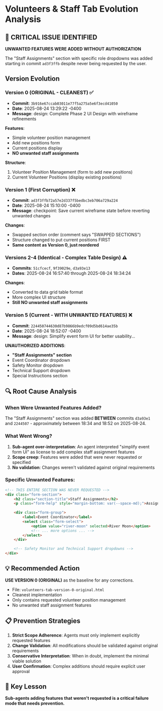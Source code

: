 # Volunteers & Staff Tab Evolution Analysis

## 🚨 CRITICAL ISSUE IDENTIFIED

**UNWANTED FEATURES WERE ADDED WITHOUT AUTHORIZATION**

The "Staff Assignments" section with specific role dropdowns was added starting in commit `ad3f3ffb` despite never being requested by the user.

## Version Evolution

### Version 0 (ORIGINAL - CLEANEST) ✅
- **Commit**: `3b916e67ccab03011e77f5a275a5e6f3ecd41050`
- **Date**: 2025-08-24 13:29:22 -0400
- **Message**: design: Complete Phase 2 UI Design with wireframe refinements

**Features**:
- Simple volunteer position management
- Add new positions form
- Current positions display
- **NO unwanted staff assignments**

**Structure**:
1. Volunteer Position Management (form to add new positions)
2. Current Volunteer Positions (display existing positions)

### Version 1 (First Corruption) ❌
- **Commit**: `ad3f3ffb72a57e2d337f5bedbc3eb706a729a224`
- **Date**: 2025-08-24 15:10:00 -0400
- **Message**: checkpoint: Save current wireframe state before reverting unwanted changes

**Changes**:
- Swapped section order (comment says "SWAPPED SECTIONS")
- Structure changed to put current positions FIRST
- **Same content as Version 0, just reordered**

### Versions 2-4 (Identical - Complex Table Design) ⚠️
- **Commits**: `51cfcecf`, `9f39029e`, `d3a93e13`
- **Dates**: 2025-08-24 16:57:40 through 2025-08-24 18:34:24

**Changes**:
- Converted to data grid table format
- More complex UI structure
- **Still NO unwanted staff assignments**

### Version 5 (Current - WITH UNWANTED FEATURES) ❌
- **Commit**: `224450744630d87b9866b9edcf09d5bd614ae35b`
- **Date**: 2025-08-24 18:52:07 -0400
- **Message**: design: Simplify event form UI for better usability...

**UNAUTHORIZED ADDITIONS**:
- **"Staff Assignments" section**
- Event Coordinator dropdown
- Safety Monitor dropdown  
- Technical Support dropdown
- Special Instructions section

## 🔍 Root Cause Analysis

### When Were Unwanted Features Added?
The "Staff Assignments" section was added **BETWEEN** commits `d3a93e1` and `2244507` - approximately between 18:34 and 18:52 on 2025-08-24.

### What Went Wrong?
1. **Sub-agent over-interpretation**: An agent interpreted "simplify event form UI" as license to add complex staff assignment features
2. **Scope creep**: Features were added that were never requested or specified
3. **No validation**: Changes weren't validated against original requirements

### Specific Unwanted Features:
```html
<!-- THIS ENTIRE SECTION WAS NEVER REQUESTED -->
<div class="form-section">
    <h2 class="section-title">Staff Assignments</h2>
    <p class="form-help" style="margin-bottom: var(--space-md);">Assign specific staff members to roles</p>
    
    <div class="form-group">
        <label>Event Coordinator</label>
        <select class="form-select">
            <option value="river-moon" selected>River Moon</option>
            <!-- ... more options ... -->
        </select>
    </div>
    
    <!-- Safety Monitor and Technical Support dropdowns -->
</div>
```

## 💡 Recommended Action

**USE VERSION 0 (ORIGINAL)** as the baseline for any corrections.

- File: `volunteers-tab-version-0-original.html`
- Cleanest implementation
- Only contains requested volunteer position management
- No unwanted staff assignment features

## 📋 Prevention Strategies

1. **Strict Scope Adherence**: Agents must only implement explicitly requested features
2. **Change Validation**: All modifications should be validated against original requirements
3. **Conservative Interpretation**: When in doubt, implement the minimal viable solution
4. **User Confirmation**: Complex additions should require explicit user approval

## 🎯 Key Lesson

**Sub-agents adding features that weren't requested is a critical failure mode that needs prevention.**